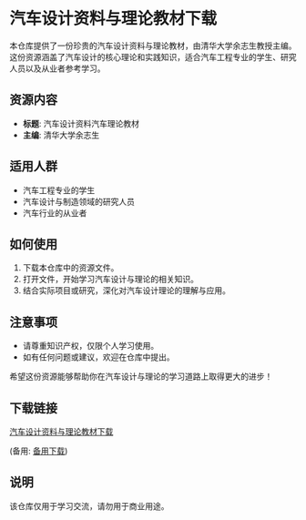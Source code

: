 # 汽车设计资料与理论教材下载

本仓库提供了一份珍贵的汽车设计资料与理论教材，由清华大学余志生教授主编。这份资源涵盖了汽车设计的核心理论和实践知识，适合汽车工程专业的学生、研究人员以及从业者参考学习。

## 资源内容

- **标题**: 汽车设计资料汽车理论教材
- **主编**: 清华大学余志生

## 适用人群

- 汽车工程专业的学生
- 汽车设计与制造领域的研究人员
- 汽车行业的从业者

## 如何使用

1. 下载本仓库中的资源文件。
2. 打开文件，开始学习汽车设计与理论的相关知识。
3. 结合实际项目或研究，深化对汽车设计理论的理解与应用。

## 注意事项

- 请尊重知识产权，仅限个人学习使用。
- 如有任何问题或建议，欢迎在仓库中提出。

希望这份资源能够帮助你在汽车设计与理论的学习道路上取得更大的进步！

## 下载链接
[汽车设计资料与理论教材下载](https://pan.quark.cn/s/4c3306a13426) 

(备用: [备用下载](https://pan.baidu.com/s/1DV05ILrlzK4PY7zI4cVglA?pwd=1234))

## 说明

该仓库仅用于学习交流，请勿用于商业用途。
